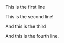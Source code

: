 This is the first line

This is the second line!

And this is the third

And this is the fourth line.
